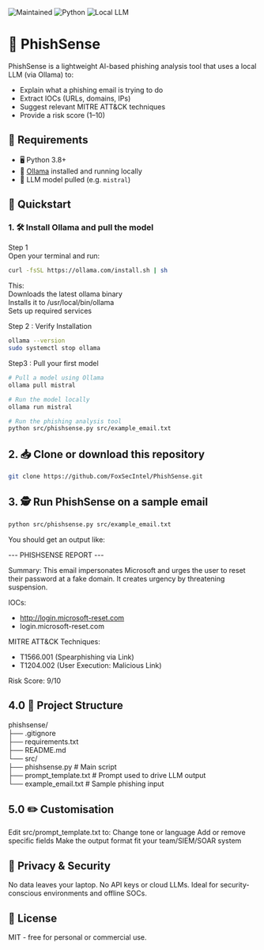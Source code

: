 ![Maintained](https://img.shields.io/badge/status-maintained-brightgreen)
![Python](https://img.shields.io/badge/python-3.10-blue)
![Local LLM](https://img.shields.io/badge/LLM-Ollama-informational)

# 🎣 PhishSense

PhishSense is a lightweight AI-based phishing analysis tool that uses a local LLM (via Ollama) to:

- Explain what a phishing email is trying to do
- Extract IOCs (URLs, domains, IPs)
- Suggest relevant MITRE ATT&CK techniques
- Provide a risk score (1–10)

## 🧠 Requirements

- 🖥️ Python 3.8+
- 🦙 [Ollama](https://ollama.com) installed and running locally
- 💾 LLM model pulled (e.g. `mistral`)

## 🚀 Quickstart

### 1. 🛠️ Install Ollama and pull the model

Step 1  
Open your terminal and run:
```bash
curl -fsSL https://ollama.com/install.sh | sh
```
This:   
Downloads the latest ollama binary  
Installs it to /usr/local/bin/ollama  
Sets up required services  

Step 2 : Verify Installation
```bash
ollama --version
sudo systemctl stop ollama
```
Step3 : Pull your first model
```bash
# Pull a model using Ollama
ollama pull mistral

# Run the model locally
ollama run mistral

# Run the phishing analysis tool
python src/phishsense.py src/example_email.txt
```

## 2. 📥 Clone or download this repository
```bash
git clone https://github.com/FoxSecIntel/PhishSense.git
```

## 3. 🕵️ Run PhishSense on a sample email
```bash
python src/phishsense.py src/example_email.txt  
```
You should get an output like:

--- PHISHSENSE REPORT ---

Summary: This email impersonates Microsoft and urges the user to reset their password at a fake domain. It creates urgency by threatening suspension.

IOCs:
- http://login.microsoft-reset.com
- login.microsoft-reset.com

MITRE ATT&CK Techniques:
- T1566.001 (Spearphishing via Link)
- T1204.002 (User Execution: Malicious Link)

Risk Score: 9/10
## 4.0 🧩 Project Structure
phishsense/  
├── .gitignore  
├── requirements.txt  
├── README.md  
└── src/  
    ├── phishsense.py          # Main script  
    ├── prompt_template.txt    # Prompt used to drive LLM output  
    └── example_email.txt      # Sample phishing input  

## 5.0 ✏️ Customisation
Edit src/prompt_template.txt to:
Change tone or language
Add or remove specific fields
Make the output format fit your team/SIEM/SOAR system

## 🔐 Privacy & Security
No data leaves your laptop.
No API keys or cloud LLMs.
Ideal for security-conscious environments and offline SOCs.

## 📄 License
MIT - free for personal or commercial use.


